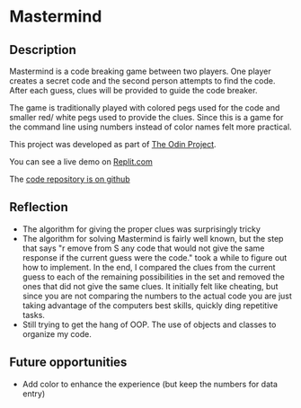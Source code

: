 # Mastermind

## Description
Mastermind is a code breaking game between two players. One player creates a
secret code and the second person attempts to find the code. After each guess,
clues will be provided to guide the code breaker.

The game is traditionally played with colored pegs used for the code and smaller
red/ white pegs used to provide the clues. Since this is a game for the command line
using numbers instead of color names felt more practical.

This project was developed as part of [The Odin Project](https://www.theodinproject.com/paths/full-stack-ruby-on-rails/courses/ruby-programming/lessons/mastermind).

You can see a live demo on [Replit.com](https://www.replit.com)

The [code repository is on github](https://github.com/PlaustralCL/mastermind)

## Reflection
* The algorithm for giving the proper clues was surprisingly tricky
* The algorithm for solving Mastermind is fairly well known, but the step that says
"r emove from S any code that would not give the same response if the current guess were the code."
took a while to figure out how to implement. In the end, I compared the clues from
the current guess to each of the remaining possibilities in the set and removed the
ones that did not give the same clues. It initially felt like cheating, but since
you are not comparing the numbers to the actual code you are just taking advantage
of the computers best skills, quickly ding repetitive tasks.
* Still trying to get the hang of OOP. The use of objects and classes to organize my code.

## Future opportunities
* Add color to enhance the experience (but keep the numbers for data entry)
